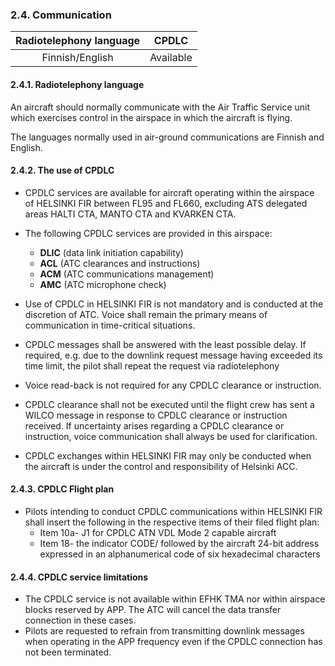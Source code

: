### 	2.4. Communication

| Radiotelephony language |   CPDLC   |
| :---------------------: | :-------: |
|     Finnish/English     | Available |

#### 2.4.1. Radiotelephony language

An aircraft should normally communicate with the Air Traffic Service unit which exercises control in the airspace in which the aircraft is flying.

The languages normally used in air-ground communications are Finnish and English.

#### 2.4.2. The use of CPDLC

- CPDLC services are available for aircraft operating within the airspace of HELSINKI FIR between FL95 and FL660, excluding ATS delegated areas HALTI CTA, MANTO CTA and KVARKEN CTA.

- The following CPDLC services are provided in this airspace:
  - **DLIC** (data link initiation capability)
  - **ACL** (ATC clearances and instructions)
  - **ACM** (ATC communications management)
  - **AMC** (ATC microphone check)

  

- Use of CPDLC in HELSINKI FIR is not mandatory and is conducted at the discretion of ATC. Voice shall remain the primary means of communication in time-critical situations.

- CPDLC messages shall be answered with the least possible delay. If required, e.g. due to the downlink request message having exceeded its time limit, the pilot shall repeat the request via radiotelephony
- Voice read-back is not required for any CPDLC clearance or instruction.
- CPDLC clearance shall not be executed until the flight crew has sent a WILCO message in response to CPDLC clearance or instruction received. If uncertainty arises regarding a CPDLC clearance or instruction, voice communication shall always be used for clarification. 
- CPDLC exchanges within HELSINKI FIR may only be conducted when the aircraft is under the control and responsibility of Helsinki ACC.

#### 2.4.3. CPDLC Flight plan

- Pilots intending to conduct CPDLC communications within HELSINKI FIR shall insert the following in the respective items of their filed flight plan:
  - Item 10a- J1 for CPDLC ATN VDL Mode 2 capable aircraft 
  - Item 18- the indicator CODE/ followed by the aircraft 24-bit address expressed in an alphanumerical code of six hexadecimal characters

#### 2.4.4. CPDLC service limitations

- The CPDLC service is not available within EFHK TMA nor within airspace blocks reserved by APP. The ATC will cancel the data transfer connection in these cases. 
- Pilots are requested to refrain from transmitting downlink messages when operating in the APP frequency even if the CPDLC connection has not been terminated.